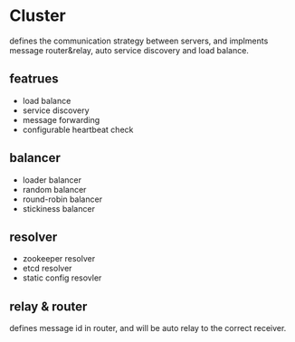 # Cluster
defines the communication strategy between servers, and implments message router&relay, auto service discovery and load balance.

## featrues
- load balance
- service discovery
- message forwarding
- configurable heartbeat check

## balancer
- loader balancer
- random balancer
- round-robin balancer
- stickiness balancer

## resolver
- zookeeper resolver
- etcd resolver
- static config resovler

## relay & router
defines message id in router, and will be auto relay to the correct receiver.
